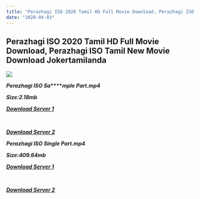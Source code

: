 ```yaml
---
title: "Perazhagi ISO 2020 Tamil HD Full Movie Download, Perazhagi ISO Tamil New Movie Download Jokertamilanda"
date: "2020-04-03"
---
```


## Perazhagi ISO 2020 Tamil HD Full Movie Download, Perazhagi ISO Tamil New Movie Download Jokertamilanda

![](https://images.moviebuff.com/09f853dd-4468-4d0f-ac89-2e2972536dcb?w=1000)

**_Perazhagi ISO Sa_****_mple Part.mp4_**

**_Size:2.18mb_**

**_[Download Server 1](http://b7.wetransfer.vip/files/Tamil{a3b04ca4513862e5e6faa05865f310bf9da13080b46bbc045b167bb82cb0d9ff}20Movies/Tamil{a3b04ca4513862e5e6faa05865f310bf9da13080b46bbc045b167bb82cb0d9ff}202019{a3b04ca4513862e5e6faa05865f310bf9da13080b46bbc045b167bb82cb0d9ff}20Movies/Perazhagi{a3b04ca4513862e5e6faa05865f310bf9da13080b46bbc045b167bb82cb0d9ff}20ISO{a3b04ca4513862e5e6faa05865f310bf9da13080b46bbc045b167bb82cb0d9ff}20(2019)/Perazhagi{a3b04ca4513862e5e6faa05865f310bf9da13080b46bbc045b167bb82cb0d9ff}20ISO{a3b04ca4513862e5e6faa05865f310bf9da13080b46bbc045b167bb82cb0d9ff}20(2019){a3b04ca4513862e5e6faa05865f310bf9da13080b46bbc045b167bb82cb0d9ff}20Proper{a3b04ca4513862e5e6faa05865f310bf9da13080b46bbc045b167bb82cb0d9ff}20HDRip/Perazhagi{a3b04ca4513862e5e6faa05865f310bf9da13080b46bbc045b167bb82cb0d9ff}20ISO{a3b04ca4513862e5e6faa05865f310bf9da13080b46bbc045b167bb82cb0d9ff}20(2019){a3b04ca4513862e5e6faa05865f310bf9da13080b46bbc045b167bb82cb0d9ff}20Sample{a3b04ca4513862e5e6faa05865f310bf9da13080b46bbc045b167bb82cb0d9ff}20(640x360).mp4)_**

**_[  
](http://b7.wetransfer.vip/files/Tamil{a3b04ca4513862e5e6faa05865f310bf9da13080b46bbc045b167bb82cb0d9ff}20Movies/Tamil{a3b04ca4513862e5e6faa05865f310bf9da13080b46bbc045b167bb82cb0d9ff}202019{a3b04ca4513862e5e6faa05865f310bf9da13080b46bbc045b167bb82cb0d9ff}20Movies/Perazhagi{a3b04ca4513862e5e6faa05865f310bf9da13080b46bbc045b167bb82cb0d9ff}20ISO{a3b04ca4513862e5e6faa05865f310bf9da13080b46bbc045b167bb82cb0d9ff}20(2019)/Perazhagi{a3b04ca4513862e5e6faa05865f310bf9da13080b46bbc045b167bb82cb0d9ff}20ISO{a3b04ca4513862e5e6faa05865f310bf9da13080b46bbc045b167bb82cb0d9ff}20(2019){a3b04ca4513862e5e6faa05865f310bf9da13080b46bbc045b167bb82cb0d9ff}20Proper{a3b04ca4513862e5e6faa05865f310bf9da13080b46bbc045b167bb82cb0d9ff}20HDRip/Perazhagi{a3b04ca4513862e5e6faa05865f310bf9da13080b46bbc045b167bb82cb0d9ff}20ISO{a3b04ca4513862e5e6faa05865f310bf9da13080b46bbc045b167bb82cb0d9ff}20(2019){a3b04ca4513862e5e6faa05865f310bf9da13080b46bbc045b167bb82cb0d9ff}20Sample{a3b04ca4513862e5e6faa05865f310bf9da13080b46bbc045b167bb82cb0d9ff}20(640x360).mp4)_**

**_[Download Server 2](http://b7.wetransfer.vip/files/Tamil{a3b04ca4513862e5e6faa05865f310bf9da13080b46bbc045b167bb82cb0d9ff}20Movies/Tamil{a3b04ca4513862e5e6faa05865f310bf9da13080b46bbc045b167bb82cb0d9ff}202019{a3b04ca4513862e5e6faa05865f310bf9da13080b46bbc045b167bb82cb0d9ff}20Movies/Perazhagi{a3b04ca4513862e5e6faa05865f310bf9da13080b46bbc045b167bb82cb0d9ff}20ISO{a3b04ca4513862e5e6faa05865f310bf9da13080b46bbc045b167bb82cb0d9ff}20(2019)/Perazhagi{a3b04ca4513862e5e6faa05865f310bf9da13080b46bbc045b167bb82cb0d9ff}20ISO{a3b04ca4513862e5e6faa05865f310bf9da13080b46bbc045b167bb82cb0d9ff}20(2019){a3b04ca4513862e5e6faa05865f310bf9da13080b46bbc045b167bb82cb0d9ff}20Proper{a3b04ca4513862e5e6faa05865f310bf9da13080b46bbc045b167bb82cb0d9ff}20HDRip/Perazhagi{a3b04ca4513862e5e6faa05865f310bf9da13080b46bbc045b167bb82cb0d9ff}20ISO{a3b04ca4513862e5e6faa05865f310bf9da13080b46bbc045b167bb82cb0d9ff}20(2019){a3b04ca4513862e5e6faa05865f310bf9da13080b46bbc045b167bb82cb0d9ff}20Sample{a3b04ca4513862e5e6faa05865f310bf9da13080b46bbc045b167bb82cb0d9ff}20(640x360).mp4)_**

**_Perazhagi ISO Single Part.mp4_**

**_Size:409.64mb_**

**_[Download Server 1](http://b7.wetransfer.vip/files/Tamil{a3b04ca4513862e5e6faa05865f310bf9da13080b46bbc045b167bb82cb0d9ff}20Movies/Tamil{a3b04ca4513862e5e6faa05865f310bf9da13080b46bbc045b167bb82cb0d9ff}202019{a3b04ca4513862e5e6faa05865f310bf9da13080b46bbc045b167bb82cb0d9ff}20Movies/Perazhagi{a3b04ca4513862e5e6faa05865f310bf9da13080b46bbc045b167bb82cb0d9ff}20ISO{a3b04ca4513862e5e6faa05865f310bf9da13080b46bbc045b167bb82cb0d9ff}20(2019)/Perazhagi{a3b04ca4513862e5e6faa05865f310bf9da13080b46bbc045b167bb82cb0d9ff}20ISO{a3b04ca4513862e5e6faa05865f310bf9da13080b46bbc045b167bb82cb0d9ff}20(2019){a3b04ca4513862e5e6faa05865f310bf9da13080b46bbc045b167bb82cb0d9ff}20Proper{a3b04ca4513862e5e6faa05865f310bf9da13080b46bbc045b167bb82cb0d9ff}20HDRip/Perazhagi{a3b04ca4513862e5e6faa05865f310bf9da13080b46bbc045b167bb82cb0d9ff}20ISO{a3b04ca4513862e5e6faa05865f310bf9da13080b46bbc045b167bb82cb0d9ff}20(2019){a3b04ca4513862e5e6faa05865f310bf9da13080b46bbc045b167bb82cb0d9ff}20Single{a3b04ca4513862e5e6faa05865f310bf9da13080b46bbc045b167bb82cb0d9ff}20Part{a3b04ca4513862e5e6faa05865f310bf9da13080b46bbc045b167bb82cb0d9ff}20(640x360).mp4)_**

**_[  
](http://b7.wetransfer.vip/files/Tamil{a3b04ca4513862e5e6faa05865f310bf9da13080b46bbc045b167bb82cb0d9ff}20Movies/Tamil{a3b04ca4513862e5e6faa05865f310bf9da13080b46bbc045b167bb82cb0d9ff}202019{a3b04ca4513862e5e6faa05865f310bf9da13080b46bbc045b167bb82cb0d9ff}20Movies/Perazhagi{a3b04ca4513862e5e6faa05865f310bf9da13080b46bbc045b167bb82cb0d9ff}20ISO{a3b04ca4513862e5e6faa05865f310bf9da13080b46bbc045b167bb82cb0d9ff}20(2019)/Perazhagi{a3b04ca4513862e5e6faa05865f310bf9da13080b46bbc045b167bb82cb0d9ff}20ISO{a3b04ca4513862e5e6faa05865f310bf9da13080b46bbc045b167bb82cb0d9ff}20(2019){a3b04ca4513862e5e6faa05865f310bf9da13080b46bbc045b167bb82cb0d9ff}20Proper{a3b04ca4513862e5e6faa05865f310bf9da13080b46bbc045b167bb82cb0d9ff}20HDRip/Perazhagi{a3b04ca4513862e5e6faa05865f310bf9da13080b46bbc045b167bb82cb0d9ff}20ISO{a3b04ca4513862e5e6faa05865f310bf9da13080b46bbc045b167bb82cb0d9ff}20(2019){a3b04ca4513862e5e6faa05865f310bf9da13080b46bbc045b167bb82cb0d9ff}20Single{a3b04ca4513862e5e6faa05865f310bf9da13080b46bbc045b167bb82cb0d9ff}20Part{a3b04ca4513862e5e6faa05865f310bf9da13080b46bbc045b167bb82cb0d9ff}20(640x360).mp4)_**

**_[Download Server 2](http://b7.wetransfer.vip/files/Tamil{a3b04ca4513862e5e6faa05865f310bf9da13080b46bbc045b167bb82cb0d9ff}20Movies/Tamil{a3b04ca4513862e5e6faa05865f310bf9da13080b46bbc045b167bb82cb0d9ff}202019{a3b04ca4513862e5e6faa05865f310bf9da13080b46bbc045b167bb82cb0d9ff}20Movies/Perazhagi{a3b04ca4513862e5e6faa05865f310bf9da13080b46bbc045b167bb82cb0d9ff}20ISO{a3b04ca4513862e5e6faa05865f310bf9da13080b46bbc045b167bb82cb0d9ff}20(2019)/Perazhagi{a3b04ca4513862e5e6faa05865f310bf9da13080b46bbc045b167bb82cb0d9ff}20ISO{a3b04ca4513862e5e6faa05865f310bf9da13080b46bbc045b167bb82cb0d9ff}20(2019){a3b04ca4513862e5e6faa05865f310bf9da13080b46bbc045b167bb82cb0d9ff}20Proper{a3b04ca4513862e5e6faa05865f310bf9da13080b46bbc045b167bb82cb0d9ff}20HDRip/Perazhagi{a3b04ca4513862e5e6faa05865f310bf9da13080b46bbc045b167bb82cb0d9ff}20ISO{a3b04ca4513862e5e6faa05865f310bf9da13080b46bbc045b167bb82cb0d9ff}20(2019){a3b04ca4513862e5e6faa05865f310bf9da13080b46bbc045b167bb82cb0d9ff}20Single{a3b04ca4513862e5e6faa05865f310bf9da13080b46bbc045b167bb82cb0d9ff}20Part{a3b04ca4513862e5e6faa05865f310bf9da13080b46bbc045b167bb82cb0d9ff}20(640x360).mp4)_**
